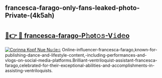 ## francesca-farago-only-fans​-leaked-photo​-Private-(4k5ah)


# <h2><a href="https://mediaupload.pro?title=francesca-farago&ref=git">🔗👉 🔴 francesca-farago-P𝚑ot𝚘𝚜-V𝚒d𝚎o</a></h2>

[![Corinna Kopf Nue Nu𝚍e𝚜](https://i.imgur.com/0qMVB7G.gif)](https://mediaupload.pro?title=francesca-farago&ref=git)
Online-influencer-francesca-farago,known-for-publishing-dance-and-lifestyle-content,-including-performances-and-vlogs-on-social-media-platforms.Brilliant-ventriloquist-assistant-francesca-farago,celebrated-for-their-exceptional-abilities-and-accomplishments-in-assisting-ventriloquists.  